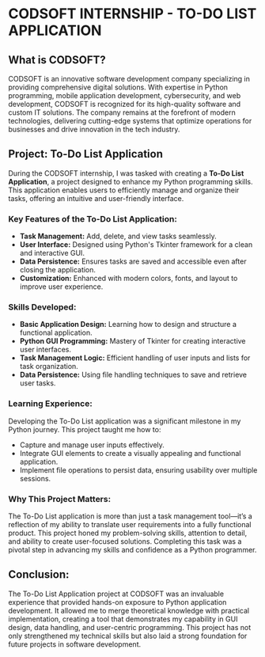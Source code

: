 # CODSOFT INTERNSHIP - TO-DO LIST APPLICATION

## What is CODSOFT?
CODSOFT is an innovative software development company specializing in providing comprehensive digital solutions. With expertise in Python programming, mobile application development, cybersecurity, and web development, CODSOFT is recognized for its high-quality software and custom IT solutions. The company remains at the forefront of modern technologies, delivering cutting-edge systems that optimize operations for businesses and drive innovation in the tech industry.

## Project: To-Do List Application
During the CODSOFT internship, I was tasked with creating a **To-Do List Application**, a project designed to enhance my Python programming skills. This application enables users to efficiently manage and organize their tasks, offering an intuitive and user-friendly interface.

### Key Features of the To-Do List Application:
- **Task Management:** Add, delete, and view tasks seamlessly.
- **User Interface:** Designed using Python's Tkinter framework for a clean and interactive GUI.
- **Data Persistence:** Ensures tasks are saved and accessible even after closing the application.
- **Customization:** Enhanced with modern colors, fonts, and layout to improve user experience.

### Skills Developed:
- **Basic Application Design:** Learning how to design and structure a functional application.
- **Python GUI Programming:** Mastery of Tkinter for creating interactive user interfaces.
- **Task Management Logic:** Efficient handling of user inputs and lists for task organization.
- **Data Persistence:** Using file handling techniques to save and retrieve user tasks.

### Learning Experience:
Developing the To-Do List application was a significant milestone in my Python journey. This project taught me how to:
- Capture and manage user inputs effectively.
- Integrate GUI elements to create a visually appealing and functional application.
- Implement file operations to persist data, ensuring usability over multiple sessions.

### Why This Project Matters:
The To-Do List application is more than just a task management tool—it’s a reflection of my ability to translate user requirements into a fully functional product. This project honed my problem-solving skills, attention to detail, and ability to create user-focused solutions. Completing this task was a pivotal step in advancing my skills and confidence as a Python programmer.

## Conclusion:
The To-Do List Application project at CODSOFT was an invaluable experience that provided hands-on exposure to Python application development. It allowed me to merge theoretical knowledge with practical implementation, creating a tool that demonstrates my capability in GUI design, data handling, and user-centric programming. This project has not only strengthened my technical skills but also laid a strong foundation for future projects in software development.

